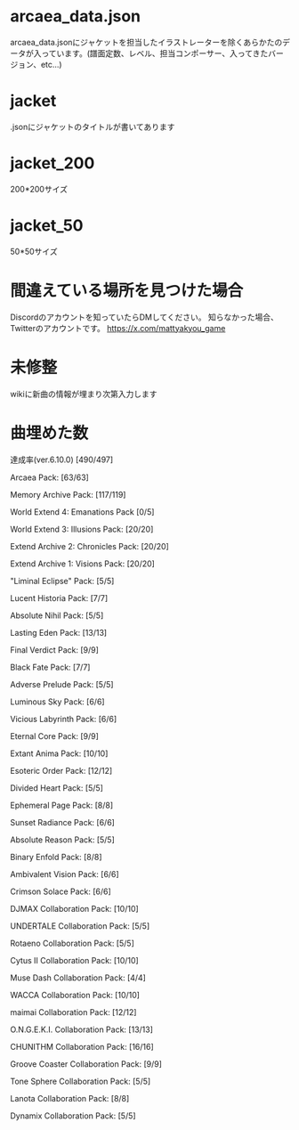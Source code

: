 # arcaea_data.json
arcaea_data.jsonにジャケットを担当したイラストレーターを除くあらかたのデータが入っています。(譜面定数、レベル、担当コンポーサー、入ってきたバージョン、etc...)
# jacket
.jsonにジャケットのタイトルが書いてあります

# jacket_200
200*200サイズ

# jacket_50
50*50サイズ

# 間違えている場所を見つけた場合
Discordのアカウントを知っていたらDMしてください。
知らなかった場合、Twitterのアカウントです。
https://x.com/mattyakyou_game

# 未修整
wikiに新曲の情報が埋まり次第入力します


# 曲埋めた数
達成率(ver.6.10.0) [490/497]

Arcaea Pack: [63/63]

Memory Archive Pack: [117/119]

World Extend 4: Emanations Pack [0/5]

World Extend 3: Illusions Pack: [20/20]

Extend Archive 2: Chronicles Pack: [20/20]

Extend Archive 1: Visions Pack: [20/20]

"Liminal Eclipse" Pack: [5/5]

Lucent Historia Pack: [7/7]

Absolute Nihil Pack: [5/5]

Lasting Eden Pack: [13/13]

Final Verdict Pack: [9/9]

Black Fate Pack: [7/7]

Adverse Prelude Pack: [5/5]

Luminous Sky Pack: [6/6]

Vicious Labyrinth Pack: [6/6]

Eternal Core Pack: [9/9]

Extant Anima Pack: [10/10]

Esoteric Order Pack: [12/12]

Divided Heart Pack: [5/5]

Ephemeral Page Pack: [8/8]

Sunset Radiance Pack: [6/6]

Absolute Reason Pack: [5/5]

Binary Enfold Pack: [8/8]

Ambivalent Vision Pack: [6/6]

Crimson Solace Pack: [6/6]

DJMAX Collaboration Pack: [10/10]

UNDERTALE Collaboration Pack: [5/5]

Rotaeno Collaboration Pack: [5/5]

Cytus II Collaboration Pack: [10/10]

Muse Dash Collaboration Pack: [4/4]

WACCA Collaboration Pack: [10/10]

maimai Collaboration Pack: [12/12]

O.N.G.E.K.I. Collaboration Pack: [13/13]

CHUNITHM Collaboration Pack: [16/16]

Groove Coaster Collaboration Pack: [9/9]

Tone Sphere Collaboration Pack: [5/5]

Lanota Collaboration Pack: [8/8]

Dynamix Collaboration Pack: [5/5]